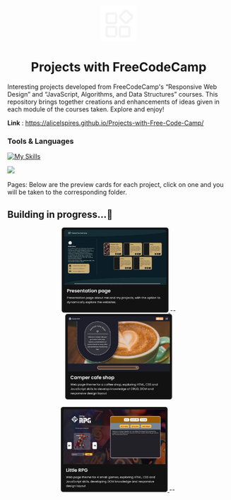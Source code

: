 <div align="center">
  <img width="80px" src="common/logo/icons8-logoProj-white.png" alt="icon">

  # Projects with FreeCodeCamp
  
</div>
 
Interesting projects developed from FreeCodeCamp's “Responsive Web Design” and “JavaScript, Algorithms, and Data Structures” courses. This repository brings together creations and enhancements of ideas given in each module of the courses taken. Explore and enjoy! 

**Link** : https://alicelspires.github.io/Projects-with-Free-Code-Camp/

### Tools & Languages

[![My Skills](https://skillicons.dev/icons?i=js,html,css,figma,vscode)](https://skillicons.dev)

[![](https://visitcount.itsvg.in/api?id=Projects-with-FreeCodeCamp&icon=0&color=0)](https://visitcount.itsvg.in)

Pages: Below are the preview cards for each project, click on one and you will be taken to the corresponding folder.

## Building in progress...🚧

<p align="center">
  <a href="">
    <img width="48%" src="img-index/PresentationPage.png" alt="apresentation page"/>
  </a>
  <span width="10px">--</span>
  <a href="https://github.com/Alicelspires/Projects-with-FreeCodeCamp/tree/main/projects/camper_cafe">
    <img width="48%" src="projects/camper_cafe/assets/img-camperCafe/Project01-CamperCafe.png" alt="Camper Cafe Shop Page" />
  </a>
</p>
<p align="center">
  <a href="https://github.com/Alicelspires/Projects-with-FreeCodeCamp/tree/main/projects/little_games">
    <img width="48%" src="projects/little_games/assets/img/Project02-LittleGames.png" alt="Little games"/>
  </a>
  <span width="10px">--</span>
  <a href="">
    <img width="48%" src="projects/camper_cafe/assets/img-camperCafe/" alt="" />
  </a>
</p>
